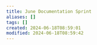 ```yaml
---
title: June Documentation Sprint
aliases: []
tags: []
created: 2024-06-18T08:59:01
modified: 2024-06-18T08:59:42
---
```

